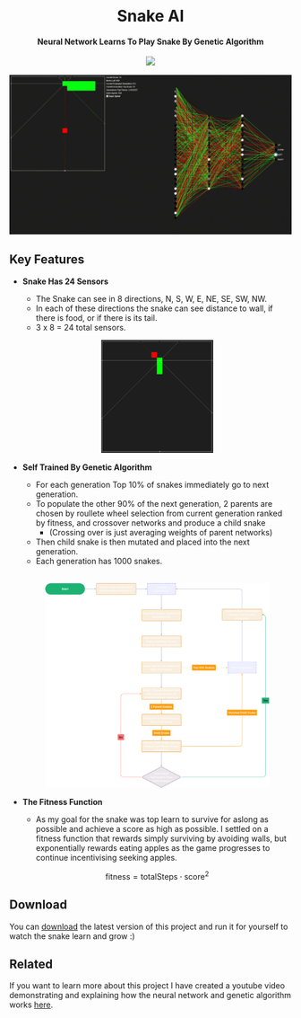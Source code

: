 
<h1 align="center">
  <br>
  <br>
  Snake AI
  <br>
</h1>

<h4 align="center">Neural Network Learns To Play Snake By Genetic Algorithm</h4>


<p align="center">
  <a href="https://youtube.com/@karismcode?si=L_IycSlhPtZrfesq">
    <img src="https://img.shields.io/youtube/channel/views/UC6c-EOogIj6DNAbDJ8teXfQ?style=flat&label=Youtube&color=%23ff3030
    ">
  </a>
</p>


![Screenshot](imgs\snakeGif.gif)

## Key Features

* **Snake Has 24 Sensors**
  - The Snake can see in 8 directions, N, S, W, E, NE, SE, SW, NW.
  - In each of these directions the snake can see distance to wall, if there is food, or if there is its tail.
  - 3 x 8 = 24 total sensors.

  <p align = "center">
  <img src = "imgs\snakeSensors.PNG" style = "width: 200px">
  </p>

* **Self Trained By Genetic Algorithm**
  - For each generation Top 10% of snakes immediately go to next generation.
  - To populate the other 90% of the next generation, 2 parents are chosen by roullete wheel selection from current generation ranked by fitness, and crossover networks and produce a child snake 
    - (Crossing over is just averaging weights of parent networks)
  - Then child snake is then mutated and placed into the next generation.
  - Each generation has 1000 snakes.
  <br>
  <p align = "center">
  <img src = "imgs\snakeGeneticAlg.png" style = "width: 400px; background-color: transparent;">
  </p>
  

* **The Fitness Function** 
  - As my goal for the snake was top learn to survive for aslong as possible and achieve a score as high as possible. I settled on a fitness function that rewards simply surviving by avoiding walls, but exponentially rewards eating apples as the game progresses to continue incentivising seeking apples.

  $$
  \text{fitness} = \text{totalSteps} \cdot \text{score}^2
  $$



## Download

You can [download](https://github.com/marchchris/SnakeGeneticAI/tree/fc39bd07b3be70b2887ffb65be67748dedfd9712/src) the latest version of this project and run it for yourself to watch the snake learn and grow :)

## Related

If you want to learn more about this project I have created a youtube video demonstrating and explaining how the neural network and genetic algorithm works [here](https://youtu.be/iqisOpNVir8?si=l0bohj50Q8YSrfJT).
